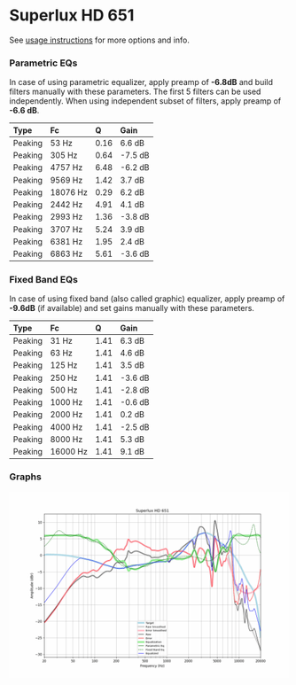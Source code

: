 # Superlux HD 651
See [usage instructions](https://github.com/jaakkopasanen/AutoEq#usage) for more options and info.

### Parametric EQs
In case of using parametric equalizer, apply preamp of **-6.8dB** and build filters manually
with these parameters. The first 5 filters can be used independently.
When using independent subset of filters, apply preamp of **-6.6 dB**.

| Type    | Fc       |    Q | Gain    |
|:--------|:---------|:-----|:--------|
| Peaking | 53 Hz    | 0.16 | 6.6 dB  |
| Peaking | 305 Hz   | 0.64 | -7.5 dB |
| Peaking | 4757 Hz  | 6.48 | -6.2 dB |
| Peaking | 9569 Hz  | 1.42 | 3.7 dB  |
| Peaking | 18076 Hz | 0.29 | 6.2 dB  |
| Peaking | 2442 Hz  | 4.91 | 4.1 dB  |
| Peaking | 2993 Hz  | 1.36 | -3.8 dB |
| Peaking | 3707 Hz  | 5.24 | 3.9 dB  |
| Peaking | 6381 Hz  | 1.95 | 2.4 dB  |
| Peaking | 6863 Hz  | 5.61 | -3.6 dB |

### Fixed Band EQs
In case of using fixed band (also called graphic) equalizer, apply preamp of **-9.6dB**
(if available) and set gains manually with these parameters.

| Type    | Fc       |    Q | Gain    |
|:--------|:---------|:-----|:--------|
| Peaking | 31 Hz    | 1.41 | 6.3 dB  |
| Peaking | 63 Hz    | 1.41 | 4.6 dB  |
| Peaking | 125 Hz   | 1.41 | 3.5 dB  |
| Peaking | 250 Hz   | 1.41 | -3.6 dB |
| Peaking | 500 Hz   | 1.41 | -2.8 dB |
| Peaking | 1000 Hz  | 1.41 | -0.6 dB |
| Peaking | 2000 Hz  | 1.41 | 0.2 dB  |
| Peaking | 4000 Hz  | 1.41 | -2.5 dB |
| Peaking | 8000 Hz  | 1.41 | 5.3 dB  |
| Peaking | 16000 Hz | 1.41 | 9.1 dB  |

### Graphs
![](./Superlux%20HD%20651.png)